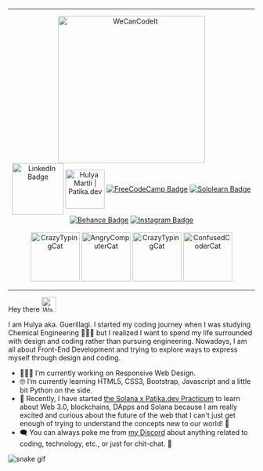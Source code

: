 <hr>
<div id="header" align="center">
    <img src="https://i.ibb.co/dQzjY98/wecancodeit.png" width="300" alt="WeCanCodeIt"><br>
      <a href="https://www.linkedin.com/in/hulyamartli/"><img width="105px" align="center" src="https://img.shields.io/badge/LinkedIn-blue?style=for-the-badge&logo=linkedin&logoColor=white" alt="LinkedIn Badge"></a>
    <a href="https://app.patika.dev/hulyamartli"><img align="center" src="https://camo.githubusercontent.com/29e9bbcb9ee17b418dd900b2a87b4325c1e4a231dfdc04fd8c23687f91a22958/68747470733a2f2f676c6f62616c2d75706c6f6164732e776562666c6f772e636f6d2f3630393765306563613165383735353764613033316665662f3630393835396131393161626535643634623137666564335f506174696b612532306c6f676f2e706e67" alt="Hulya Martli | Patika.dev" width="80px" data-canonical-src="https://global-uploads.webflow.com/6097e0eca1e87557da031fef/609859a191abe5d64b17fed3_Patika%20logo.png" style="max-width: 100%;"></a>
  <a href="https://www.freecodecamp.org/Guerillagi"><img align="center" src="https://img.shields.io/badge/freecodecamp-27273D?style=for-the-badge&logo=freecodecamp&logoColor=white" alt="FreeCodeCamp Badge"></a>
  <a href="https://www.sololearn.com/profile/25684479"><img align="center" src="https://img.shields.io/badge/-Sololearn-3a464b?style=for-the-badge&logo=Sololearn&logoColor=white" alt="Sololearn Badge"></a>
  <a href="https://www.behance.net/guerillagi"><img align="center" src="https://img.shields.io/badge/-Behance-blue?style=for-the-badge&logo=behance&logoColor=white" alt="Behance Badge"></a>
  <a href="https://www.instagram.com/guerillagi/"><img align="center" src="https://img.shields.io/badge/Instagram-E4405F?style=for-the-badge&logo=instagram&logoColor=white" alt="Instagram Badge"></a>
  <br><br>
  <img src="https://media.giphy.com/media/unQ3IJU2RG7DO/giphy.gif" width="100" alt="CrazyTypingCat">
  <img src="https://c.tenor.com/ogsH7Ailje8AAAAM/cat-funny-cat.gif" height="100" alt="AngryComputerCat">
  <img src="https://media.giphy.com/media/l2Sq72gPlwox4o2n6/giphy.gif" width="100" alt="CrazyTypingCat">
  <img src="https://media.giphy.com/media/3oKIPnAiaMCws8nOsE/giphy.gif" height="100" alt="ConfusedCoderCat">
</div>
<hr>
<p allign="center"> Hey there <img src="https://camo.githubusercontent.com/e8e7b06ecf583bc040eb60e44eb5b8e0ecc5421320a92929ce21522dbc34c891/68747470733a2f2f6d656469612e67697068792e636f6d2f6d656469612f6876524a434c467a6361737252346961377a2f67697068792e676966" alt="Waving Hand" width="30"></p>
  <p>I am Hulya aka. Guerillagi. I started my coding journey when I was studying Chemical Engineering 👩🏻‍🔬 but I realized I want to spend my life surrounded with design and coding rather than pursuing engineering. Nowadays, I am all about Front-End Development and trying to explore ways to express myself through design and coding.</p>

- 👩🏻‍💻 I’m currently working on Responsive Web Design.
- 🤓 I’m currently learning HTML5, CSS3, Bootstrap, Javascript and a little bit Python on the side.
- 🚀 Recently, I have started <a href="https://www.patika.dev/bootcamp/solana-practicum">the Solana x Patika.dev Practicum</a> to learn about Web 3.0, blockchains, DApps and Solana because I am really excited and curious about the future of the web that I can't just get enough of trying to understand the concepts new to our world! 👀
- 🗨️ You can always poke me from <a href="https://discordapp.com/users/698121863057899531">my Discord</a> about anything related to coding, technology, etc., or just for chit-chat. 🧡
<!--- - 🙆🏻‍♀️ Fun fact: If you are curious about what does Guerillagi mean scroll down :)</p> -->
<!-- platane/snk works, it just puts it on a new branch -->
![snake gif](https://github.com/hulyamartli/hulyamartli/blob/output/github-contribution-grid-snake.svg)
